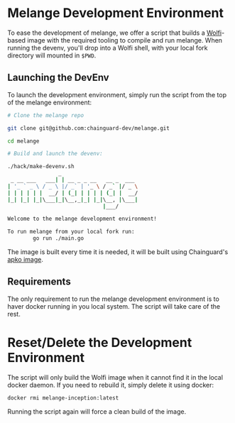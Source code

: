 # Melange Development Environment

To ease the development of melange, we offer a script that builds
a [Wolfi](https://github.com/wolfi-dev/community)-based image with
the required tooling to compile and run melange. When running the
devenv, you'll drop into a Wolfi shell, with your local fork directory
will mounted in `$PWD`.

## Launching the DevEnv

To launch the development environment, simply run the script from
the top of the melange environment:

```bash
# Clone the melange repo

git clone git@github.com:chainguard-dev/melange.git

cd melange

# Build and launch the devenv:

./hack/make-devenv.sh
                _                        
 _ __ ___   ___| | __ _ _ __   __ _  ___ 
| '_ ` _ \ / _ \ |/ _` | '_ \ / _` |/ _ \
| | | | | |  __/ | (_| | | | | (_| |  __/
|_| |_| |_|\___|_|\__,_|_| |_|\__, |\___|
                              |___/      

Welcome to the melange development environment!

To run melange from your local fork run:
        go run ./main.go


```

The image is built every time it is needed, it will be 
built using Chainguard's [apko image](https://github.com/chainguard-images/images/tree/main/images/apko).

## Requirements

The only requirement to run the melange development environment
is to haver docker running in you local system. The script will
take care of the rest.

# Reset/Delete the Development Environment

The script will only build the Wolfi image when it cannot find it
in the local docker daemon. If you need to rebuild it, simply 
delete it using docker:

```bash
docker rmi melange-inception:latest
```

Running the script again will force a clean build of the image.